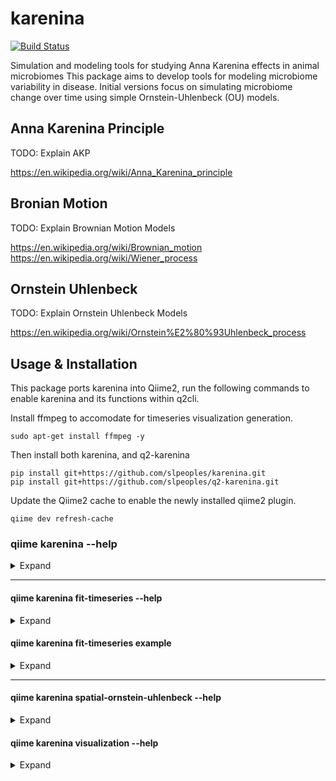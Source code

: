 # karenina
[![Build Status](https://travis-ci.org/zaneveld/karenina.svg?branch=master)](https://travis-ci.org/zaneveld/karenina)


Simulation and modeling tools for studying Anna Karenina effects in animal microbiomes 
This package aims to develop tools for modeling microbiome variability in disease.  Initial versions focus on simulating microbiome change 
over time using simple Ornstein-Uhlenbeck (OU) models.  

## Anna Karenina Principle
TODO: Explain AKP

https://en.wikipedia.org/wiki/Anna_Karenina_principle

## Bronian Motion
TODO: Explain Brownian Motion Models

https://en.wikipedia.org/wiki/Brownian_motion
https://en.wikipedia.org/wiki/Wiener_process

## Ornstein Uhlenbeck
TODO: Explain Ornstein Uhlenbeck Models

https://en.wikipedia.org/wiki/Ornstein%E2%80%93Uhlenbeck_process

## Usage & Installation
This package ports karenina into Qiime2, run the following commands to enable karenina and its functions within q2cli.

Install ffmpeg to accomodate for timeseries visualization generation.
```
sudo apt-get install ffmpeg -y
```

Then install both karenina, and q2-karenina
```
pip install git+https://github.com/slpeoples/karenina.git
pip install git+https://github.com/slpeoples/q2-karenina.git
```

Update the Qiime2 cache to enable the newly installed qiime2 plugin.
```
qiime dev refresh-cache
```

### qiime karenina --help
<details><summary>Expand</summary>
<p>
  
```
  Usage: qiime karenina [OPTIONS] COMMAND [ARGS]...
  
    Description: This script simulates microbiome change over time using
    Ornstein-Uhlenbeck (OU) models.  These are similar to Brownian motion
    models, with the exception that they include reversion to a mean. Output
    is a tab-delimited data table and figures.

    Plugin website: https://github.com/zaneveld/karenina

    Getting user support: Please post to the QIIME 2 forum for help with this
    plugin: https://forum.qiime2.org

  Options:
    --version    Show the version and exit.
    --citations  Show citations and exit.
    --help       Show this message and exit.

  Commands:
    fit-timeseries              Fit OU Models to PCoA Ordination output
    spatial-ornstein-uhlenbeck  Spatial Ornstein Uhlenbeck microbial community
                                simulation
    visualization               Generates 3D animations of PCoA Timeseries
  ```
  
</p>
</details>

_____

#### qiime karenina fit-timeseries --help
<details><summary>Expand</summary>
<p>
  
```
  Usage: qiime karenina fit-timeseries [OPTIONS]
  
    This visualizer generates OU model parameters for PCoA outputdata, for
    each individual and each defined treatment cohort.

  Options:
    --p-pcoa TEXT                   filepath to PCoA results  [required]
    --p-metadata TEXT               filepath to Sample metadata  [required]
    --p-method [basinhopping]       global optimization method  [required]
    --p-individual-col TEXT         individual column identifier  [required]
    --p-timepoint-col TEXT          timepoint column identifier  [required]
    --p-treatment-col TEXT          treatment column identifier  [required]
    --o-visualization VISUALIZATION PATH
                                    [required if not passing --output-dir]
    --output-dir DIRECTORY          Output unspecified results to a directory
    --cmd-config PATH               Use config file for command options
    --verbose                       Display verbose output to stdout and/or
                                    stderr during execution of this action.
                                    [default: False]
    --quiet                         Silence output if execution is successful
                                    (silence is golden).  [default: False]
    --citations                     Show citations and exit.
    --help                          Show this message and exit.
```
</p>
</details>

#### qiime karenina fit-timeseries example
<details><summary>Expand</summary>
<p>

Utilizing simulation data generated from running spatial-ornstein-uhlenbeck, the following files are used as the PCoA and Metadata files, respectively.

* https://github.com/SLPeoples/q2-karenina/blob/master/data/ordination.txt
    
* https://github.com/SLPeoples/q2-karenina/blob/master/data/metadata.tsv

We make sure that the files are saved in the appropriate place, in this instance, I have them saved to the qiime2 home directory, so we define the pcoa and metadata parameters to match these filepaths. These must be direct filepaths to PCoA and Metadata files, and not Qiime2 artifacts.
```
    --p-pcoa /home/qiime2/ordination.txt
    --p-metadata /home/qiime2/metadata.tsv
```

Currently the only supported optimization method is basinhopping, so we define our method as follows:
```
    --p-method basinhopping
```

Within the metadata file, we see that the column identifying individuals, timepoints, and treatment are:
```
        Subject, Timepoint, Treatment
```

We define the following parameters to match these column names.
```
    --p-individual-col Subject
    --p-timepoint-col Timepoint
    --p-treatment-col Treatment
```

We define our output directory as a new directory that is appropriate for the qiime2 action that is being completed.
```
    --output-dir /home/qiime2/simulation_ou_fit_ts/
```

Now that we've set up our parameters, we can run our qiime2 visualization.
```
    qiime karenina fit-timeseries --p-pcoa /home/qiime2/ordination.txt --p-metadata /home/qiime2/metadata.tsv --p-method basinhopping --p-individual-col Subject --p-timepoint-col Timepoint --p-treatment-col Treatment --output-dir /home/qiime2/simulation_ou_fit_ts/
```

If the visualization was successful, you should see the following console response:
```
    Saved Visualization to: /home/qiime2/simulation_ou_visualization/visualization.qzv
```

Within the visualization.qzv, we have two output data files which contain our modeled timeseries results. With input parameters being optimized to sigma/ delta: 0.25, lambda: 0.20, theta/ mu: 0.00 (from the OU simulation), the fit_timeseries modeled individuals and cohorts, which can be found here:

* https://github.com/SLPeoples/q2-karenina/blob/master/data/simulation_ou_fit_ts/individual_fit_timeseries.csv

* https://github.com/SLPeoples/q2-karenina/blob/master/data/simulation_ou_fit_ts/cohort_fit_timeseries.csv

</p>
</details>

_____

#### qiime karenina spatial-ornstein-uhlenbeck --help
<details><summary>Expand</summary>
<p>

## UNDER CONSTRUCTION - PLEASE REFER TO karenina.spatial_ornstein_uhlenbeck
```
  Usage: qiime karenina spatial-ornstein-uhlenbeck [OPTIONS]

    This method simulates microbial behavior over time usingOrnstein Uhlenbeck
    models. This are similar to Brownian Motionwith the exception that they
    include reversion to a mean.

  Options:
    --p-perturbation-fp TEXT        filepath for perturbation parameters for
                                    simulation results  [required]
    --p-treatment-names TEXT        ['control,destabalizing_treatment'] Names
                                    for simulation treatments  [required]
    --p-n-individuals TEXT          ['35,35'] Number of individuals per
                                    treatment  [required]
    --p-n-timepoints INTEGER        ['10'] Number of simulation timepoints
                                    [required]
    --p-perturbation-timepoint INTEGER
                                    ['5'] Timepoint at which to apply treatment
                                    (<n_timepoints)  [required]
    --p-perturbation-duration INTEGER
                                    ['100'] Duration of perturbation.
                                    [required]
    --p-interindividual-variation FLOAT
                                    ['0.01']Starting variability between
                                    individuals  [required]
    --p-delta FLOAT                 ['0.25'] Starting Delta parameter for
                                    Brownian Motion/ OU models. Higher values
                                    indicate greater variability over time
                                    [required]
    --p-lam FLOAT                   ['0.20'] Starting Lambda value for OU
                                    process. Higher values indicate a greater
                                    tendancy to revert to the mean value.
                                    [required]
    --p-fixed-start-pos TEXT        Starting x,y,z position for each point. If
                                    not defined, starting positions will be
                                    randomized based on
                                    interindividual_variation; type: string, eg:
                                    ['0.0,0.1,0.2'].  [required]
    --o-ordination ARTIFACT PATH PCoAResults
                                    Sample PCoA file containing simulation data
                                    [required if not passing --output-dir]
    --o-distance-matrix ARTIFACT PATH DistanceMatrix
                                    Sample Distance Matrix containing simulation
                                    data  [required if not passing --output-dir]
    --output-dir DIRECTORY          Output unspecified results to a directory
    --cmd-config PATH               Use config file for command options
    --verbose                       Display verbose output to stdout and/or
                                    stderr during execution of this action.
                                    [default: False]
    --quiet                         Silence output if execution is successful
                                    (silence is golden).  [default: False]
    --citations                     Show citations and exit.
    --help                          Show this message and exit.
```
</p>
</details>

#### qiime karenina visualization --help
<details><summary>Expand</summary>
<p>

## UNDER CONSTRUCTION - PLEASE REFER TO karenina.visualization
```
  Usage: qiime karenina visualization [OPTIONS]

    This visualizer generates 3D animations of PCoA Timeseries.

  Options:
    --p-pcoa TEXT                   filepath to PCoA results  [required]
    --p-metadata TEXT               filepath to Sample metadata  [required]
    --p-individual-col TEXT         individual column identifier  [required]
    --p-timepoint-col TEXT          timepoint column identifier  [required]
    --p-treatment-col TEXT          treatment column identifier  [required]
    --o-visualization VISUALIZATION PATH
                                    [required if not passing --output-dir]
    --output-dir DIRECTORY          Output unspecified results to a directory
    --cmd-config PATH               Use config file for command options
    --verbose                       Display verbose output to stdout and/or
                                    stderr during execution of this action.
                                    [default: False]
    --quiet                         Silence output if execution is successful
                                    (silence is golden).  [default: False]
    --citations                     Show citations and exit.
    --help                          Show this message and exit.
```

</p>
</details>
